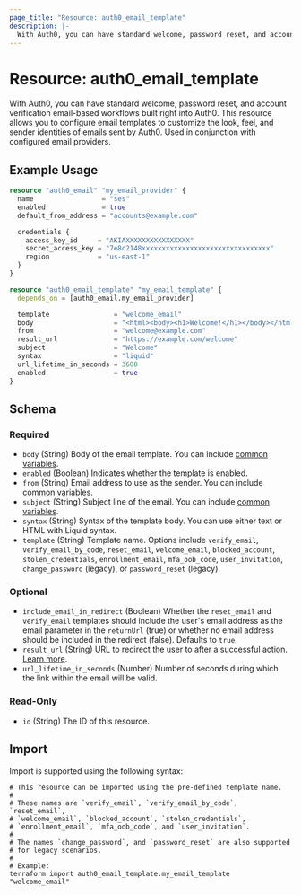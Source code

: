 ```yaml
---
page_title: "Resource: auth0_email_template"
description: |-
  With Auth0, you can have standard welcome, password reset, and account verification email-based workflows built right into Auth0. This resource allows you to configure email templates to customize the look, feel, and sender identities of emails sent by Auth0. Used in conjunction with configured email providers.
---
```


# Resource: auth0_email_template

With Auth0, you can have standard welcome, password reset, and account verification email-based workflows built right into Auth0. This resource allows you to configure email templates to customize the look, feel, and sender identities of emails sent by Auth0. Used in conjunction with configured email providers.

## Example Usage

```terraform
resource "auth0_email" "my_email_provider" {
  name                 = "ses"
  enabled              = true
  default_from_address = "accounts@example.com"

  credentials {
    access_key_id     = "AKIAXXXXXXXXXXXXXXXX"
    secret_access_key = "7e8c2148xxxxxxxxxxxxxxxxxxxxxxxxxxxxxxxx"
    region            = "us-east-1"
  }
}

resource "auth0_email_template" "my_email_template" {
  depends_on = [auth0_email.my_email_provider]

  template                = "welcome_email"
  body                    = "<html><body><h1>Welcome!</h1></body></html>"
  from                    = "welcome@example.com"
  result_url              = "https://example.com/welcome"
  subject                 = "Welcome"
  syntax                  = "liquid"
  url_lifetime_in_seconds = 3600
  enabled                 = true
}
```

<!-- schema generated by tfplugindocs -->
## Schema

### Required

- `body` (String) Body of the email template. You can include [common variables](https://auth0.com/docs/customize/email/email-templates#common-variables).
- `enabled` (Boolean) Indicates whether the template is enabled.
- `from` (String) Email address to use as the sender. You can include [common variables](https://auth0.com/docs/customize/email/email-templates#common-variables).
- `subject` (String) Subject line of the email. You can include [common variables](https://auth0.com/docs/customize/email/email-templates#common-variables).
- `syntax` (String) Syntax of the template body. You can use either text or HTML with Liquid syntax.
- `template` (String) Template name. Options include `verify_email`, `verify_email_by_code`, `reset_email`, `welcome_email`, `blocked_account`, `stolen_credentials`, `enrollment_email`, `mfa_oob_code`, `user_invitation`, `change_password` (legacy), or `password_reset` (legacy).

### Optional

- `include_email_in_redirect` (Boolean) Whether the `reset_email` and `verify_email` templates should include the user's email address as the email parameter in the `returnUrl` (true) or whether no email address should be included in the redirect (false). Defaults to `true`.
- `result_url` (String) URL to redirect the user to after a successful action. [Learn more](https://auth0.com/docs/customize/email/email-templates#configure-template-fields).
- `url_lifetime_in_seconds` (Number) Number of seconds during which the link within the email will be valid.

### Read-Only

- `id` (String) The ID of this resource.

## Import

Import is supported using the following syntax:

```shell
# This resource can be imported using the pre-defined template name.
#
# These names are `verify_email`, `verify_email_by_code`, `reset_email`,
# `welcome_email`, `blocked_account`, `stolen_credentials`,
# `enrollment_email`, `mfa_oob_code`, and `user_invitation`.
#
# The names `change_password`, and `password_reset` are also supported
# for legacy scenarios.
#
# Example:
terraform import auth0_email_template.my_email_template "welcome_email"
```
